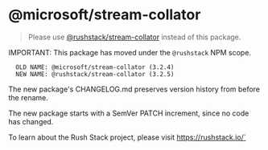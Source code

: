 # @microsoft/stream-collator

> Please use [@rushstack/stream-collator](https://www.npmjs.com/package/@rushstack/stream-collator) instead of this package.

IMPORTANT: This package has moved under the `@rushstack` NPM scope.

```
  OLD NAME: @microsoft/stream-collator (3.2.4)
  NEW NAME: @rushstack/stream-collator (3.2.5)
```

The new package's CHANGELOG.md preserves version history from before the rename.

The new package starts with a SemVer PATCH increment, since no code has changed.

To learn about the Rush Stack project, please visit https://rushstack.io/`
